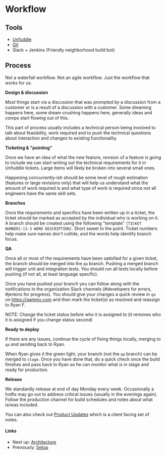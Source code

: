 # Workflow

## Tools
- [Unfuddle](https://mindmixer.unfuddle.com)
- [Git](http://git-scm.com/)
- Slack + Jenkins (Friendly neighborhood build bot)

## Process
Not a waterfall workflow. Not an agile workflow. Just the workflow that works for us.

**Design & discussion**

_Most_ things start via a discussion that was prompted by a discussion from a customer or is a result of a discussion with a customer. Some dreaming happens here, some dream crushing happens here, generally ideas and comps start flowing out of this.

This part of process usually includes a technical person being involved to talk about feasibility, work required and to push the technical questions about interaction and changes to existing functionality.

**Ticketing & "pointing"**

Once we have an idea of what the new feature, revision of a feature is going to include we can start writing out the technical requirements for it in Unfuddle tickets. Large items will likely be broken into several small ones.

Happening concurrently-ish should be some level of rough estimation (features or large revisions only) that will help us understand what the amount of work required is and what type of work is required since not all engineers have the same skill sets.

**Branches**

Once the requirements and specifics have been written up in a ticket, the ticket should be marked as accepted by the individual who is working on it. A branch should be created using the following "template" `[TICKET NUMBER]-[2-3 WORD DESCRIPTION]`. Short sweet to the point. Ticket numbers help make sure names don't collide, and the words help identify branch focus.

**QA**

Once all or most of the requirements have been satisfied for a given ticket, the branch should be merged into the `qa` branch. Pushing a merged branch will trigger unit and integration tests. You should run all tests locally before pushing (if not all, at least language specific).

Once you have pushed your branch you can follow along with the notifications in the organization Slack channels (#developers for errors, #jenkins for progress). You should give your changes a quick review in `qa` on https://qammx.com and then mark the ticket(s) as resolved and reassign to Ryan F.

NOTE: Change the ticket status before who it is assigned to (it removes who it is assigned if you change status second)

**Ready to deploy**

If there are any issues, continue the cycle of fixing things locally, merging to `qa` and sending back to Ryan.

When Ryan gives it the green light, your branch (not the `qa` branch) can be merged to `stage`. Once you have done that, do a quick check once the build finishes and pass back to Ryan so he can monitor what is in stage and ready for production.

**Release**

We standardly release at end of day Monday every week. Occasionally a hotfix may go out to address critical issues (usually in the evenings again). Follow the production channel for build schedules and notes about what is/was included.

You can also check out [Product Updates](https://mysidewalk.readme.io/docs/product-updates) which is a client facing set of notes.


#### Links
- Next up: [Architecture](03-architecture.md)
- Previously: [Setup](01-setup.md)
